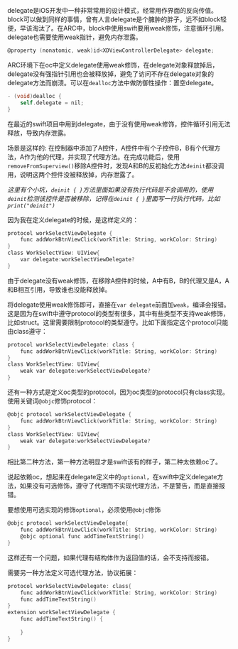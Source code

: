 delegate是iOS开发中一种非常常用的设计模式，经常用作界面的反向传值。block可以做到同样的事情，曾有人言delegate是个臃肿的胖子，远不如block轻便，早该淘汰了。在ARC中，block中使用swift要用weak修饰，注意循环引用。delegate也需要使用weak指针，避免内存泄露。

```Objective-c
@property (nonatomic, weak)id<XDViewControllerDelegate> delegate;
```
ARC环境下在oc中定义delegate使用weak修饰，在delegate对象释放掉后，delegate没有强指针引用也会被释放掉，避免了访问不存在delegate对象的delegate方法而崩溃。可以在`dealloc`方法中做防御性操作：置空delegate。

```Objective-c
- (void)dealloc {
    self.delegate = nil;
}
```

在最近的swift项目中用到delegate，由于没有使用weak修饰，控件循环引用无法释放，导致内存泄露。

场景是这样的: 在控制器中添加了A控件，A控件中有个子控件B，B有个代理方法，A作为他的代理，并实现了代理方法。在完成功能后，使用`removeFromSuperview()`移除A控件时，发现A和B的反初始化方法`deinit`都没调用，说明这两个控件没被释放掉，内存泄露了。

*这里有个小坑，`deinit { }`方法里面如果没有执行代码是不会调用的，使用`deinit`检测该控件是否被移除，记得在`deinit { }`里面写一行执行代码，比如`print("deinit")`*

因为我在定义delegate的时候，是这样定义的：

```Objective-c
protocol workSelectViewDelegate {
    func addWorkBtnViewClick(workTitle: String, workColor: String)
}
class WorkSelectView: UIView{
    var delegate:workSelectViewDelegate?
}
```
由于delegate没有weak修饰，在移除A控件的时候，A中有B，B的代理又是A，A和B相互引用，导致谁也没能释放掉。

将delegate使用weak修饰即可，直接在`var delegate`前面加`weak`，编译会报错。这是因为在swift中遵守protocol的类型有很多，其中有些类型不支持weak修饰，比如struct。这里需要限制protocol的类型遵守。比如下面指定这个protocol只能由class遵守：

```Objective-c
protocol workSelectViewDelegate: class {
    func addWorkBtnViewClick(workTitle: String, workColor: String)
}
class WorkSelectView: UIView{
    weak var delegate:workSelectViewDelegate?
}
```

还有一种方式是定义oc类型的protocol，因为oc类型的protocol只有class实现。使用关键词`@objc`修饰protocol：

```Objective-c
@objc protocol workSelectViewDelegate {
    func addWorkBtnViewClick(workTitle: String, workColor: String)
}
class WorkSelectView: UIView{
    weak var delegate:workSelectViewDelegate?
}
```

相比第二种方法，第一种方法明显才是swift该有的样子，第二种太依赖oc了。

说起依赖oc，想起来在delegate定义中的`optional`，在swift中定义delegate方法，如果没有可选修饰，遵守了代理而不实现代理方法，不是警告，而是直接报错。

要想使用可选实现的修饰`optional`，必须使用`@objc`修饰

```Objective-c
@objc protocol workSelectViewDelegate{
    func addWorkBtnViewClick(workTitle: String, workColor: String)
    @objc optional func addTimeTextString()
}
```

这样还有一个问题，如果代理有结构体作为返回值的话，会不支持而报错。

需要另一种方法定义可选代理方法，协议拓展：

```Objective-c
protocol workSelectViewDelegate: class{
    func addWorkBtnViewClick(workTitle: String, workColor: String)
    func addTimeTextString()
}
extension workSelectViewDelegate {
    func addTimeTextString() {
        
    }
}
```


